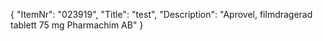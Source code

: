 {
  "ItemNr": "023919",
  "Title": "test",
  "Description": "Aprovel, filmdragerad tablett 75 mg Pharmachim AB"
}